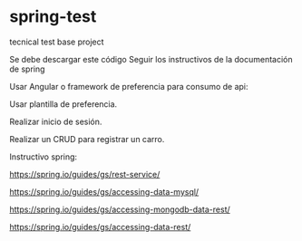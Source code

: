 # spring-test
tecnical test base project

Se debe descargar este código
Seguir los instructivos de la documentación de spring

Usar Angular o framework de preferencia para consumo de api:

Usar plantilla de preferencia.

Realizar inicio de sesión.

Realizar un CRUD para registrar un carro.


Instructivo spring:

https://spring.io/guides/gs/rest-service/

https://spring.io/guides/gs/accessing-data-mysql/

https://spring.io/guides/gs/accessing-mongodb-data-rest/

https://spring.io/guides/gs/accessing-data-rest/
